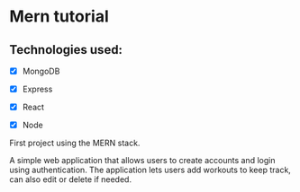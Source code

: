 # Mern tutorial

## Technologies used:

- [x] MongoDB
- [x] Express
- [x] React
- [x] Node


First project using the MERN stack.

A simple web application that allows users to create accounts and login using authentication.
The application lets users add workouts to keep track, can also edit or delete if needed.
